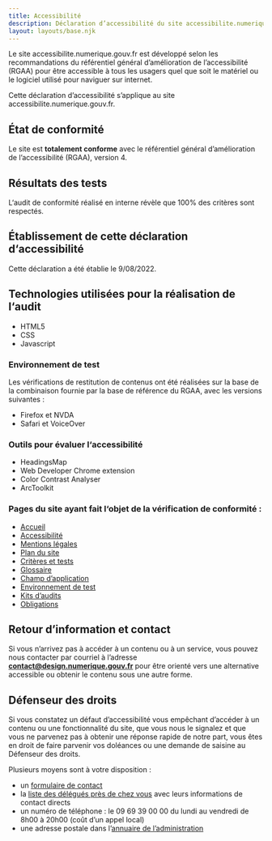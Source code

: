 ```yaml
---
title: Accessibilité
description: Déclaration d’accessibilité du site accessibilite.numerique.gouv.fr
layout: layouts/base.njk
---
```


Le site accessibilite.numerique.gouv.fr est développé selon les recommandations du référentiel général d’amélioration de l’accessibilité (RGAA) pour être accessible à tous les usagers quel que soit le matériel ou le logiciel utilisé pour naviguer sur internet. 

Cette déclaration d’accessibilité s’applique au site accessibilite.numerique.gouv.fr.

## État de conformité

Le site est <strong>totalement conforme</strong> avec le référentiel général d’amélioration de l’accessibilité (RGAA), version 4.  

## Résultats des tests

L‘audit de conformité réalisé en interne révèle que 100% des critères sont respectés.

## Établissement de cette déclaration d‘accessibilité

Cette déclaration a été établie le 9/08/2022.

## Technologies utilisées pour la réalisation de l‘audit 

- HTML5 
- CSS
- Javascript

### Environnement de test 

Les vérifications de restitution de contenus ont été réalisées sur la base de la combinaison fournie par la base de référence du RGAA, avec les versions suivantes :

- Firefox et NVDA
- Safari et VoiceOver

### Outils pour évaluer l‘accessibilité

- HeadingsMap
- Web Developer Chrome extension
- Color Contrast Analyser
- ArcToolkit

### Pages du site ayant fait l‘objet de la vérification de conformité : 

- [Accueil](https://accessibilite.numerique.gouv.fr/)
- [Accessibilité](https://accessibilite.numerique.gouv.fr/infos/accessibilite/)
- [Mentions légales](https://accessibilite.numerique.gouv.fr/infos/mentions-legales/)
- [Plan du site](https://accessibilite.numerique.gouv.fr/infos/plan-du-site/)
- [Critères et tests](https://accessibilite.numerique.gouv.fr/methode/criteres-et-tests/)
- [Glossaire](https://accessibilite.numerique.gouv.fr/methode/glossaire/)
- [Champ d’application](https://accessibilite.numerique.gouv.fr/obligations/champ-application/)
- [Environnement de test](https://accessibilite.numerique.gouv.fr/methode/environnement-de-test/)
- [Kits d’audits](https://accessibilite.numerique.gouv.fr/ressources/kit-audit/)
- [Obligations](https://accessibilite.numerique.gouv.fr/obligations/)

## Retour d’information et contact

Si vous n’arrivez pas à accéder à un contenu ou à un service, vous pouvez nous contacter par courriel à l’adresse <strong>contact@design.numerique.gouv.fr</strong> pour être orienté vers une alternative accessible ou obtenir le contenu sous une autre forme.

## Défenseur des droits

Si vous constatez un défaut d’accessibilité vous empêchant d’accéder à un contenu ou une fonctionnalité du site, que vous nous le signalez et que vous ne parvenez pas à obtenir une réponse rapide de notre part, vous êtes en droit de faire parvenir vos doléances ou une demande de saisine au Défenseur des droits.

Plusieurs moyens sont à votre disposition :

- un [formulaire de contact](https://www.defenseurdesdroits.fr/nous-contacter-355)
- la [liste des délégués près de chez vous](https://www.defenseurdesdroits.fr/carte-des-delegues) avec leurs informations de contact directs
- un numéro de téléphone : le 09 69 39 00 00 du lundi au vendredi de 8h00 à 20h00 (coût d’un appel local)
- une adresse postale dans l’[annuaire de l’administration](https://lannuaire.service-public.fr/autorites-independantes/autorite-administrative-independante_195381)

